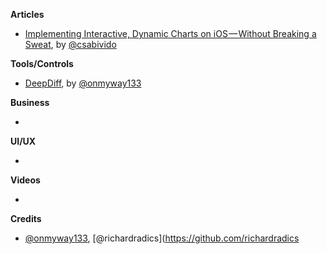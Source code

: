 **Articles**

* [Implementing Interactive, Dynamic Charts on iOS — Without Breaking a Sweat](https://medium.com/supercharges-mobile-product-guide/implementing-interactive-dynamic-charts-on-ios-without-breaking-a-sweat-15367e4b18f3), by [@csabivido](https://twitter.com/csabivido)

**Tools/Controls**

* [DeepDiff](https://github.com/onmyway133/DeepDiff), by [@onmyway133](https://github.com/onmyway133)

**Business**

* 

**UI/UX**

* 

**Videos**

* 

**Credits**

* [@onmyway133](https://github.com/onmyway133), [@richardradics](https://github.com/richardradics
